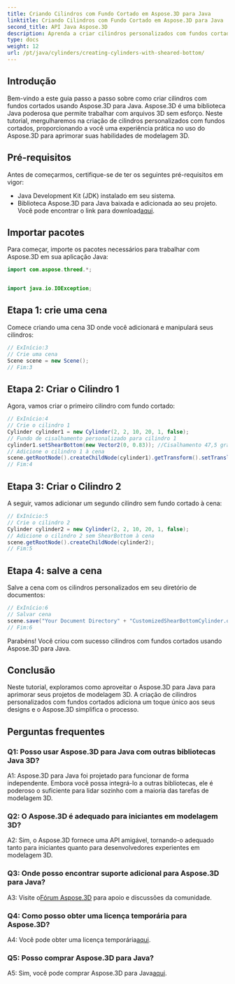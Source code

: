 ```yaml
---
title: Criando Cilindros com Fundo Cortado em Aspose.3D para Java
linktitle: Criando Cilindros com Fundo Cortado em Aspose.3D para Java
second_title: API Java Aspose.3D
description: Aprenda a criar cilindros personalizados com fundos cortados usando Aspose.3D para Java. Eleve suas habilidades de modelagem 3D com este guia passo a passo.
type: docs
weight: 12
url: /pt/java/cylinders/creating-cylinders-with-sheared-bottom/
---
```

## Introdução

Bem-vindo a este guia passo a passo sobre como criar cilindros com fundos cortados usando Aspose.3D para Java. Aspose.3D é uma biblioteca Java poderosa que permite trabalhar com arquivos 3D sem esforço. Neste tutorial, mergulharemos na criação de cilindros personalizados com fundos cortados, proporcionando a você uma experiência prática no uso do Aspose.3D para aprimorar suas habilidades de modelagem 3D.

## Pré-requisitos

Antes de começarmos, certifique-se de ter os seguintes pré-requisitos em vigor:
- Java Development Kit (JDK) instalado em seu sistema.
-  Biblioteca Aspose.3D para Java baixada e adicionada ao seu projeto. Você pode encontrar o link para download[aqui](https://releases.aspose.com/3d/java/).

## Importar pacotes

Para começar, importe os pacotes necessários para trabalhar com Aspose.3D em sua aplicação Java:
```java
import com.aspose.threed.*;


import java.io.IOException;
```

## Etapa 1: crie uma cena

Comece criando uma cena 3D onde você adicionará e manipulará seus cilindros:
```java
// ExInício:3
// Crie uma cena
Scene scene = new Scene();
// Fim:3
```

## Etapa 2: Criar o Cilindro 1

Agora, vamos criar o primeiro cilindro com fundo cortado:
```java
// ExInício:4
// Crie o cilindro 1
Cylinder cylinder1 = new Cylinder(2, 2, 10, 20, 1, false);
// Fundo de cisalhamento personalizado para cilindro 1
cylinder1.setShearBottom(new Vector2(0, 0.83)); //Cisalhamento 47,5 graus no plano xy (eixo z)
// Adicione o cilindro 1 à cena
scene.getRootNode().createChildNode(cylinder1).getTransform().setTranslation(10, 0, 0);
// Fim:4
```

## Etapa 3: Criar o Cilindro 2

A seguir, vamos adicionar um segundo cilindro sem fundo cortado à cena:
```java
// ExInício:5
// Crie o cilindro 2
Cylinder cylinder2 = new Cylinder(2, 2, 10, 20, 1, false);
// Adicione o cilindro 2 sem ShearBottom à cena
scene.getRootNode().createChildNode(cylinder2);
// Fim:5
```

## Etapa 4: salve a cena

Salve a cena com os cilindros personalizados em seu diretório de documentos:
```java
// ExInício:6
// Salvar cena
scene.save("Your Document Directory" + "CustomizedShearBottomCylinder.obj", FileFormat.WAVEFRONTOBJ);
// Fim:6
```

Parabéns! Você criou com sucesso cilindros com fundos cortados usando Aspose.3D para Java.

## Conclusão

Neste tutorial, exploramos como aproveitar o Aspose.3D para Java para aprimorar seus projetos de modelagem 3D. A criação de cilindros personalizados com fundos cortados adiciona um toque único aos seus designs e o Aspose.3D simplifica o processo.

## Perguntas frequentes

### Q1: Posso usar Aspose.3D para Java com outras bibliotecas Java 3D?

A1: Aspose.3D para Java foi projetado para funcionar de forma independente. Embora você possa integrá-lo a outras bibliotecas, ele é poderoso o suficiente para lidar sozinho com a maioria das tarefas de modelagem 3D.

### Q2: O Aspose.3D é adequado para iniciantes em modelagem 3D?

A2: Sim, o Aspose.3D fornece uma API amigável, tornando-o adequado tanto para iniciantes quanto para desenvolvedores experientes em modelagem 3D.

### Q3: Onde posso encontrar suporte adicional para Aspose.3D para Java?

 A3: Visite o[Fórum Aspose.3D](https://forum.aspose.com/c/3d/18) para apoio e discussões da comunidade.

### Q4: Como posso obter uma licença temporária para Aspose.3D?

 A4: Você pode obter uma licença temporária[aqui](https://purchase.aspose.com/temporary-license/).

### Q5: Posso comprar Aspose.3D para Java?

 A5: Sim, você pode comprar Aspose.3D para Java[aqui](https://purchase.aspose.com/buy).